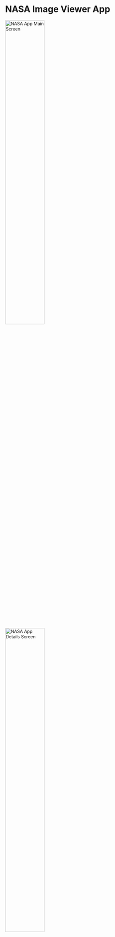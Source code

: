 # NASA Image Viewer App


<img src="https://res.cloudinary.com/getoutbcn/image/upload/v1697114684/portfolio/projects/Nasa1_k65ufc.jpg" width="50%" alt="NASA App Main Screen">

<img src="https://res.cloudinary.com/getoutbcn/image/upload/v1697114684/portfolio/projects/Nasa2_yvlg3i.jpg" width="50%" alt="NASA App Details Screen">



## Description
The NASA Image Viewer app is a React Native project that allows users to explore NASA's Astronomy Picture of the Day (APOD) and view details of past images. Here are some of the key features and best practices implemented in this app:

## Main Features
- Display the daily image from NASA's APOD API on the main screen.
- Scrollable list of the previous five days' images.
- Consuming the NASA API with careful review of its documentation.
- Modularization of components with a clear separation between "Components" and "Views."
- Type safety with TypeScript.
- Adherence to best coding practices, including Clean Code principles.
- Effective use of components, such as ScrollView.
- Developed using the React Native CLI instead of Expo.
- Integration of React Navigation for React Native, with the use of react-native-screens and react-native-safe-area-context, and components like Stack.Navigator to replace Expo's router.
- Parameter passing using the useRoute and useNavigation hooks from react-navigation for enhanced navigation capabilities.
- Date formatting using the date-fns library.
- Avoiding direct styling in the options of the stack screen by refraining from using routerScreenDefaultOptions, ensuring centered titles and preventing TypeScript issues.
- Creation of custom hooks for reusability.

Feel free to reach out with any questions about the project to make this README even more comprehensive.

## Installation
To get started with the NASA Image Viewer app, follow these steps:

1. Clone this repository.
2. Navigate to the project directory.
3. Install dependencies with `npm install` or `yarn install`.
4. Run the app on your preferred platform using `npx react-native run-android` or `npx react-native run-ios`.

## Usage
Open the app, and you'll be greeted with the Astronomy Picture of the Day on the main screen. Scroll down to explore previous days' images. Click on an image to see more details.




